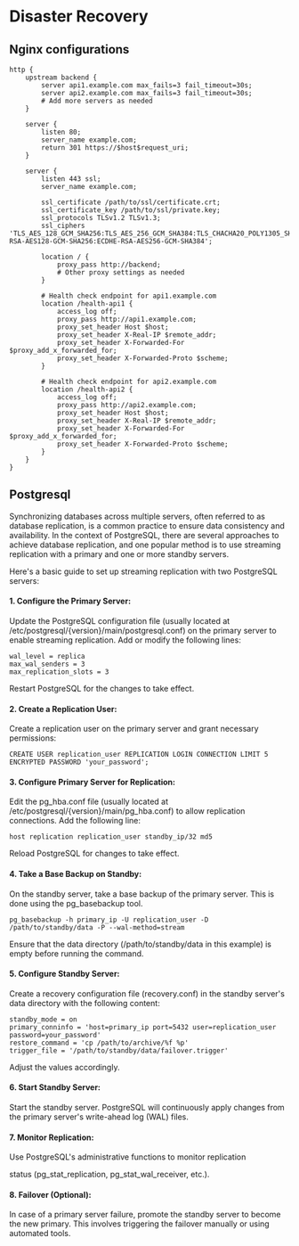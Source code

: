 # Disaster Recovery

## Nginx configurations
    http {
        upstream backend {
            server api1.example.com max_fails=3 fail_timeout=30s;
            server api2.example.com max_fails=3 fail_timeout=30s;
            # Add more servers as needed
        }
    
        server {
            listen 80;
            server_name example.com;
            return 301 https://$host$request_uri;
        }
    
        server {
            listen 443 ssl;
            server_name example.com;
    
            ssl_certificate /path/to/ssl/certificate.crt;
            ssl_certificate_key /path/to/ssl/private.key;
            ssl_protocols TLSv1.2 TLSv1.3;
            ssl_ciphers 'TLS_AES_128_GCM_SHA256:TLS_AES_256_GCM_SHA384:TLS_CHACHA20_POLY1305_SHA256:ECDHE-RSA-AES128-GCM-SHA256:ECDHE-RSA-AES256-GCM-SHA384';
    
            location / {
                proxy_pass http://backend;
                # Other proxy settings as needed
            }
    
            # Health check endpoint for api1.example.com
            location /health-api1 {
                access_log off;
                proxy_pass http://api1.example.com;
                proxy_set_header Host $host;
                proxy_set_header X-Real-IP $remote_addr;
                proxy_set_header X-Forwarded-For $proxy_add_x_forwarded_for;
                proxy_set_header X-Forwarded-Proto $scheme;
            }
    
            # Health check endpoint for api2.example.com
            location /health-api2 {
                access_log off;
                proxy_pass http://api2.example.com;
                proxy_set_header Host $host;
                proxy_set_header X-Real-IP $remote_addr;
                proxy_set_header X-Forwarded-For $proxy_add_x_forwarded_for;
                proxy_set_header X-Forwarded-Proto $scheme;
            }
        }
    }
## Postgresql
Synchronizing databases across multiple servers, often referred to as database replication, is a common practice to ensure data consistency and availability. In the context of PostgreSQL, there are several approaches to achieve database replication, and one popular method is to use streaming replication with a primary and one or more standby servers.

Here's a basic guide to set up streaming replication with two PostgreSQL servers:

#### 1. Configure the Primary Server:
Update the PostgreSQL configuration file (usually located at /etc/postgresql/{version}/main/postgresql.conf) on the primary server to enable streaming replication. Add or modify the following lines:

    wal_level = replica
    max_wal_senders = 3
    max_replication_slots = 3
Restart PostgreSQL for the changes to take effect.

#### 2. Create a Replication User:
Create a replication user on the primary server and grant necessary permissions:

    CREATE USER replication_user REPLICATION LOGIN CONNECTION LIMIT 5 ENCRYPTED PASSWORD 'your_password';
    
#### 3. Configure Primary Server for Replication:
Edit the pg_hba.conf file (usually located at /etc/postgresql/{version}/main/pg_hba.conf) to allow replication connections. Add the following line:

    host replication replication_user standby_ip/32 md5
Reload PostgreSQL for changes to take effect.

#### 4. Take a Base Backup on Standby:
On the standby server, take a base backup of the primary server. This is done using the pg_basebackup tool.

    pg_basebackup -h primary_ip -U replication_user -D /path/to/standby/data -P --wal-method=stream
Ensure that the data directory (/path/to/standby/data in this example) is empty before running the command.

#### 5. Configure Standby Server:
Create a recovery configuration file (recovery.conf) in the standby server's data directory with the following content:

    standby_mode = on
    primary_conninfo = 'host=primary_ip port=5432 user=replication_user password=your_password'
    restore_command = 'cp /path/to/archive/%f %p'
    trigger_file = '/path/to/standby/data/failover.trigger'
Adjust the values accordingly.

#### 6. Start Standby Server:
Start the standby server. PostgreSQL will continuously apply changes from the primary server's write-ahead log (WAL) files.

#### 7. Monitor Replication:
Use PostgreSQL's administrative functions to monitor replication 

status (pg_stat_replication, pg_stat_wal_receiver, etc.).

#### 8. Failover (Optional):
In case of a primary server failure, promote the standby server to become the new primary. This involves triggering the failover manually or using automated tools.




